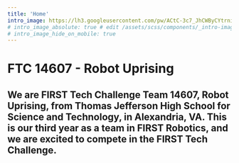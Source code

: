 ```yaml
---
title: 'Home'
intro_image: https://lh3.googleusercontent.com/pw/ACtC-3c7_JhCWByCYtrniap3jHy_kXVR_1prXZKfe7V53ecqxcid6yLcn3WOYItHtgIfEi3cOPWmXrYPmEM9ttuuCACl-_GdtqIAQN_WLo_2avQgUzAyl2GGho2g4RISsPNo_-dfrYNgXzHsdCxv0f7ZIp2a=w1284-h969-no?authuser=1
# intro_image_absolute: true # edit /assets/scss/components/_intro-image.scss for full control
# intro_image_hide_on_mobile: true
---
```


# FTC 14607 - Robot Uprising

## We are FIRST Tech Challenge Team 14607, Robot Uprising, from Thomas Jefferson High School for Science and Technology, in Alexandria, VA. This is our third year as a team in FIRST Robotics, and we are excited to compete in the FIRST Tech Challenge. 